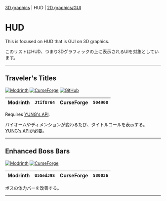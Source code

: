 [3D graphics](./3d-graphic.md) | HUD | [2D graphics/GUI](./2d-gui.md)  

# HUD  

  This is focused on HUD that is GUI on 3D graphics.  

  このリストはHUD、つまり3Dグラフィックの上に表示されるUIを対象としています。  

---

[travelers-titles_mr]: https://img.shields.io/modrinth/dt/JtifUr64?logo=modrinth
[travelers-titles_cf]: https://img.shields.io/curseforge/dt/504908?logo=curseforge
[travelers-titles_gh]: https://img.shields.io/github/last-commit/yung-gang/travelers-titles?logo=github

[yungs-api]: https://modrinth.com/mod/yungs-api

## Traveler's Titles  

  [![Modrinth][travelers-titles_mr]](https://modrinth.com/mod/travelers-titles)
  [![CurseForge][travelers-titles_cf]](https://curseforge.com/minecraft/mc-mods/travelers-titles)
  [![GitHub][travelers-titles_gh]](https://github.com/yung-gang/travelers-titles)

  | Modrinth | `JtifUr64` | CurseForge | `504908` |
  | :------: | :--------: | :--------: | :------: |  

  Requires [YUNG's API][yungs-api].  

  バイオームやディメンションが変わるたび、タイトルコールを表示する。  
  [YUNG's API][yungs-api]が必要。  

<!--
https://www.curseforge.com/minecraft/texture-packs/visual-travelers-titles
679106
-->

---

[enhanced-boss-bars_mr]: https://img.shields.io/modrinth/dt/U5SedJ9S?logo=modrinth
[enhanced-boss-bars_cf]: https://img.shields.io/curseforge/dt/580036?logo=curseforge

## Enhanced Boss Bars  

  [![Modrinth][enhanced-boss-bars_mr]](https://modrinth.com/resourcepack/enhanced-boss-bars)
  [![CurseForge][enhanced-boss-bars_cf]](https://curseforge.com/minecraft/texture-packs/enhanced-boss-bars)

  | Modrinth | `U5SedJ9S` | CurseForge | `580036` |
  | :------: | :--------: | :--------: | :------: |  

  ボスの体力バーを改善する。  

---
